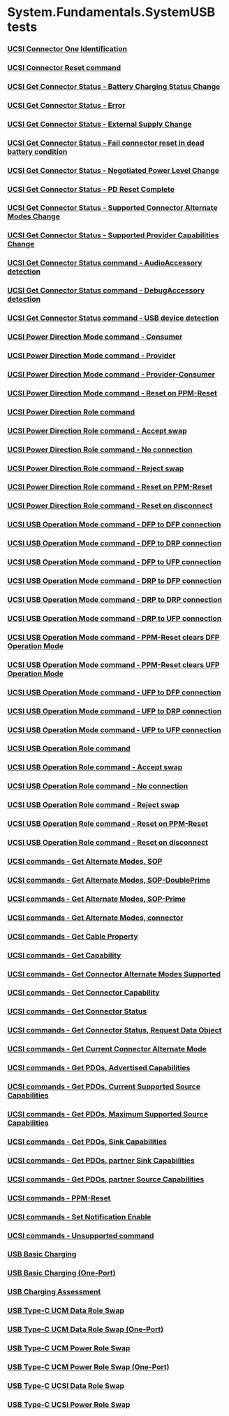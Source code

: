 # System.Fundamentals.SystemUSB tests
### [UCSI Connector One Identification](309bb295-ee4f-4a46-bd00-8689684feaa3.md)
### [UCSI Connector Reset command](f0730181-28c8-4d92-bcbd-6783fc3a41b3.md)
### [UCSI Get Connector Status - Battery Charging Status Change](ce6538d6-2f43-4d24-8f4c-454659eedeee.md)
### [UCSI Get Connector Status - Error](b5820aa3-c0a2-4a48-b84f-5dcb03221cfa.md)
### [UCSI Get Connector Status - External Supply Change](e7820d01-678e-4fc6-a266-72345ef8696f.md)
### [UCSI Get Connector Status - Fail connector reset in dead battery condition](4b1c5048-f7fe-45c8-935d-8cb20889a958.md)
### [UCSI Get Connector Status - Negotiated Power Level Change](bbedfbd5-d36b-48cc-ae46-23914a94a23f.md)
### [UCSI Get Connector Status - PD Reset Complete](86754f72-99e2-4778-a2af-c1d2dbf3a2dd.md)
### [UCSI Get Connector Status - Supported Connector Alternate Modes Change](d9ad59e2-f65d-47de-97e6-4cc5a01f7f23.md)
### [UCSI Get Connector Status - Supported Provider Capabilities Change](c7365acb-4287-40cd-9695-41061f5e3f95.md)
### [UCSI Get Connector Status command - AudioAccessory detection](c3c650ee-8c7f-4ab9-b023-d4380480232c.md)
### [UCSI Get Connector Status command - DebugAccessory detection](dc6eae9a-1797-4398-b2e6-ddf3e81fffe3.md)
### [UCSI Get Connector Status command - USB device detection](74f974bf-0aef-4961-bfd0-5ff754b647e1.md)
### [UCSI Power Direction Mode command - Consumer](27ca706c-87d1-49a5-a01d-11c9ffb22101.md)
### [UCSI Power Direction Mode command - Provider](aabf6e16-86ac-45dc-adc1-312d7997ed52.md)
### [UCSI Power Direction Mode command - Provider-Consumer](e0f75f57-749e-4841-b13d-1185eaa2cd40.md)
### [UCSI Power Direction Mode command - Reset on PPM-Reset](c32c0757-6ec2-48b3-9fa1-f74a7810a0ae.md)
### [UCSI Power Direction Role command](c4b3dd8a-8bd6-4fc8-b4b0-f0c09f3eb284.md)
### [UCSI Power Direction Role command - Accept swap](91926b17-dfc0-4000-9525-85be79f13387.md)
### [UCSI Power Direction Role command - No connection](43561fe9-b19c-4afd-ba06-cd7f3396d7f9.md)
### [UCSI Power Direction Role command - Reject swap](16ae2f52-9848-4a5f-8fc0-0567d6d395de.md)
### [UCSI Power Direction Role command - Reset on PPM-Reset](31ec0e23-83f7-424f-a250-82844a17004d.md)
### [UCSI Power Direction Role command - Reset on disconnect](751e91c4-32cf-4081-972f-6f530ff7037c.md)
### [UCSI USB Operation Mode command - DFP to DFP connection](b54768d3-fda7-492d-9ea2-e335d902af34.md)
### [UCSI USB Operation Mode command - DFP to DRP connection](3cfb9209-57d5-4048-bce9-60834eb62c9f.md)
### [UCSI USB Operation Mode command - DFP to UFP connection](226a94d9-fcc4-4fe1-b768-b14c332575bd.md)
### [UCSI USB Operation Mode command - DRP to DFP connection](eca60cab-ae9c-4080-9b37-a9bc1f0b2141.md)
### [UCSI USB Operation Mode command - DRP to DRP connection](e4f92c33-4b12-4893-8482-e9a4ec1b46ed.md)
### [UCSI USB Operation Mode command - DRP to UFP connection](c19db5b1-c6a0-4ba3-a29b-777a8226c0c7.md)
### [UCSI USB Operation Mode command - PPM-Reset clears DFP Operation Mode](a5b1a75c-875b-4ec9-8332-d60ceb8363df.md)
### [UCSI USB Operation Mode command - PPM-Reset clears UFP Operation Mode](2b13908e-cbf9-44d4-b051-4bbf97ddc107.md)
### [UCSI USB Operation Mode command - UFP to DFP connection](8604a929-22b7-431e-a479-6bcf8be0879f.md)
### [UCSI USB Operation Mode command - UFP to DRP connection](f00b27c5-6f26-4f8d-a631-1a93b9baed95.md)
### [UCSI USB Operation Mode command - UFP to UFP connection](4be60056-4d5b-4225-8412-a5b3298b983c.md)
### [UCSI USB Operation Role command](d509cc10-3b29-4a1a-95a1-bfa84fc356e7.md)
### [UCSI USB Operation Role command - Accept swap](9730dfc4-a1f6-4952-9c68-7996ada32539.md)
### [UCSI USB Operation Role command - No connection](1f82fa9b-84c4-475a-bf85-bad7003b1d3c.md)
### [UCSI USB Operation Role command - Reject swap](d2785559-7834-438b-949d-0d5a1e404f96.md)
### [UCSI USB Operation Role command - Reset on PPM-Reset](2b5e7cc0-a22b-4c11-bd53-cc0daddcf257.md)
### [UCSI USB Operation Role command - Reset on disconnect](999fa902-8d6c-4f4a-8b7e-cfe5ebe735cf.md)
### [UCSI commands - Get Alternate Modes, SOP](af5fe3fb-1008-47b9-8720-58ac3211638f.md)
### [UCSI commands - Get Alternate Modes, SOP-DoublePrime](28f83153-ca18-4dab-ac89-3cbaed88beda.md)
### [UCSI commands - Get Alternate Modes, SOP-Prime](35f1e615-f1fa-4e19-85e4-5e691010d8b8.md)
### [UCSI commands - Get Alternate Modes, connector](3678b5aa-9e8c-4b6e-891e-0bbf22ed4fa3.md)
### [UCSI commands - Get Cable Property](b7e0a30e-7cfa-493c-87cd-7b8b58c4fe82.md)
### [UCSI commands - Get Capability](0fef5c16-ebfb-4719-9486-b55ea5355b58.md)
### [UCSI commands - Get Connector Alternate Modes Supported](2eca1509-bde4-4986-95a8-154983677379.md)
### [UCSI commands - Get Connector Capability](b41e44c6-5ce0-4570-8eaa-b6cc07668ec8.md)
### [UCSI commands - Get Connector Status](7abf99fa-39d6-4c2c-9561-8aa084391a37.md)
### [UCSI commands - Get Connector Status, Request Data Object](feaf371a-72f2-4066-8fc5-fbb5233f1644.md)
### [UCSI commands - Get Current Connector Alternate Mode](2fe2679d-77c3-4240-88bf-4a2c65ae1cd8.md)
### [UCSI commands - Get PDOs, Advertised Capabilities](f7712603-7ca7-490f-84cc-03766866df9f.md)
### [UCSI commands - Get PDOs, Current Supported Source Capabilities](79b87f16-6e0e-4247-83f4-7a1f37a9af40.md)
### [UCSI commands - Get PDOs, Maximum Supported Source Capabilities](e07609c3-ff9c-4278-832d-8f8fdcda279d.md)
### [UCSI commands - Get PDOs, Sink Capabilities](fd9d3a2b-202b-44df-8dd9-c85c14b659ca.md)
### [UCSI commands - Get PDOs, partner Sink Capabilities](a46ffce1-ef3b-42fb-bebf-2aed795f69e6.md)
### [UCSI commands - Get PDOs, partner Source Capabilities](6fc10795-00cf-49e7-bff9-30380bcaaf22.md)
### [UCSI commands - PPM-Reset](7aef1f80-42ed-47c9-80ba-7426c3544822.md)
### [UCSI commands - Set Notification Enable](6d6ab185-51a9-43e6-8a23-0b84357531cd.md)
### [UCSI commands - Unsupported command](583cc422-44bc-43aa-bdc7-1192780940f8.md)
### [USB Basic Charging](7f445d97-75e5-4a47-bbe2-dd191228ef44.md)
### [USB Basic Charging (One-Port)](2f0b012f-18f8-4a65-8c27-929b87de6211.md)
### [USB Charging Assessment](6f850c14-ef5a-4a80-9c42-43321b4adef0.md)
### [USB Type-C UCM Data Role Swap](7532aea0-19fe-4e27-a933-f709fe8ba97b.md)
### [USB Type-C UCM Data Role Swap (One-Port)](01c94f2d-0370-47c2-a038-be6a97083f5b.md)
### [USB Type-C UCM Power Role Swap](409b09a8-718b-4537-ada2-95c59a1df830.md)
### [USB Type-C UCM Power Role Swap (One-Port)](0f96665d-4b9c-41e9-9c57-f980b260c7f5.md)
### [USB Type-C UCSI Data Role Swap](78235e16-41d4-42a5-884a-f9dd08ed34c1.md)
### [USB Type-C UCSI Power Role Swap](41ce1085-aa0d-4feb-886c-2468c2ebb7d6.md)
